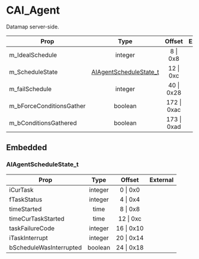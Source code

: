 # CAI_Agent
Datamap server-side.

|Prop|Type|Offset|External|
|---|:-:|:-:|--:|
|m_IdealSchedule|integer|8 \| 0x8||
|m_ScheduleState|[AIAgentScheduleState_t](#AIAgentScheduleState_t)|12 \| 0xc||
|m_failSchedule|integer|40 \| 0x28||
|m_bForceConditionsGather|boolean|172 \| 0xac||
|m_bConditionsGathered|boolean|173 \| 0xad||

## Embedded

### AIAgentScheduleState_t

|Prop|Type|Offset|External|
|---|:-:|:-:|--:|
|iCurTask|integer|0 \| 0x0|
|fTaskStatus|integer|4 \| 0x4|
|timeStarted|time|8 \| 0x8|
|timeCurTaskStarted|time|12 \| 0xc|
|taskFailureCode|integer|16 \| 0x10|
|iTaskInterrupt|integer|20 \| 0x14|
|bScheduleWasInterrupted|boolean|24 \| 0x18|
